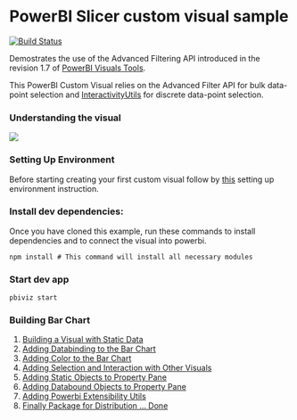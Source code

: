 # PowerBI Slicer custom visual sample
[![Build Status](https://travis-ci.org/Microsoft/powerbi-visuals-sampleslicer.svg?branch=master)](https://travis-ci.org/Microsoft/powerbi-visuals-sampleslicer)

Demostrates the use of the Advanced Filtering API introduced in the revision 1.7 of [PowerBI Visuals Tools](https://github.com/Microsoft/PowerBI-visuals-tools). 

This PowerBI Custom Visual relies on the Advanced Filter API for bulk data-point selection and [InteractivityUtils](https://github.com/Microsoft/powerbi-visuals-utils-interactivityutils) for discrete data-point selection.

### Understanding the visual
![]("doc/images/SampleSlicer.PNG")

### Setting Up Environment

Before starting creating your first custom visual follow by [this](https://github.com/Microsoft/PowerBI-visuals/blob/master/Readme.md#setting-up-environment)
setting up environment instruction.


### Install dev dependencies:

Once you have cloned this example, run these commands to install dependencies and to connect the visual into powerbi.

```
npm install # This command will install all necessary modules
```

### Start dev app
```
pbiviz start
```

### Building Bar Chart
1. [Building a Visual with Static Data](Tutorial/StaticVisual.md)
2. [Adding Databinding to the Bar Chart](Tutorial/DataBinding.md)
3. [Adding Color to the Bar Chart](Tutorial/ColorPalette.md)
4. [Adding Selection and Interaction with Other Visuals](Tutorial/Selection.md)
5. [Adding Static Objects to Property Pane](Tutorial/StaticObjects.md)
6. [Adding Databound Objects to Property Pane](Tutorial/DataBoundObjects.md)
7. [Adding Powerbi Extensibility Utils](Tutorial/ExtensibilityUtils.md)
8. [Finally Package for Distribution ... Done](https://github.com/Microsoft/PowerBI-visuals/blob/master/tools/usage.md#packaging-your-visual-for-distribution)

